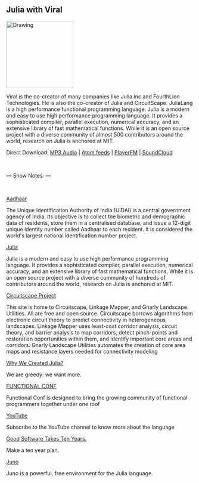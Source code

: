 ## Julia with Viral

<img class="img-thumbnail" src="https://media.licdn.com/mpr/mpr/shrinknp_400_400/p/1/000/016/17e/2cb6d85.jpg" alt="Drawing" style="width: 180px;"/>

Viral is the co-creator of many companies like Julia Inc and FourthLion Technologies. He is also the co-creator of Julia and CircuitScape. JuliaLang is a high performance functional programming language. Julia is a modern and easy to use high performance programming language. It provides a sophisticated compiler, parallel execution, numerical accuracy, and an extensive library of fast mathematical functions. While it is an open source project with a diverse community of almost 500 contributors around the world, research on Julia is anchored at MIT. 

Direct Download:
[MP3 Audio](https://flawcode.com/episode/show/3/ep03_julia_with_viral.mp3) | [Atom feeds](https://flawcode.com/atom.rss) | [PlayerFM](https://player.fm/series/flawcode-1263695) | [SoundCloud](https://soundcloud.com/flawcode)

&nbsp;

— Show Notes: —

&nbsp;

[Aadhaar](https://en.wikipedia.org/wiki/Aadhaar)

The Unique Identification Authority of India (UIDAI) is a central government agency of India. Its objective is to collect the biometric and demographic data of residents, store them in a centralised database, and issue a 12-digit unique identity number called Aadhaar to each resident. It is considered the world's largest national identification number project.

[Julia](http://juliacomputing.com/)

Julia is a modern and easy to use high performance programming language. It provides a sophisticated compiler, parallel execution, numerical accuracy, and an extensive library of fast mathematical functions. While it is an open source project with a diverse community of hundreds of contributors around the world, research on Julia is anchored at MIT.

[Circuitscape Project](http://www.circuitscape.org/)

This site is home to Circuitscape, Linkage Mapper, and Gnarly Landscape Utilities. All are free and open source. Circuitscape borrows algorithms from electronic circuit theory to predict connectivity in heterogeneous landscapes. Linkage Mapper uses least-cost corridor analysis, circuit theory, and barrier analysis to map corridors, detect pinch-points and restoration opportunities within them, and identify important core areas and corridors. Gnarly Landscape Utilities automates the creation of core area maps and resistance layers needed for connectivity modeling

[Why We Created Julia?](http://julialang.org/blog/2012/02/why-we-created-julia)

We are greedy: we want more.

[FUNCTIONAL CONF](http://functionalconf.com/)

Functional Conf is designed to bring the growing community of functional programmers together under one roof

[YouTube](https://www.youtube.com/user/JuliaLanguage)

Subscribe to the YouTube channel to know more about the language

[Good Software Takes Ten Years.](http://www.joelonsoftware.com/articles/fog0000000017.html)

Make a ten year plan.

[Juno](http://junolab.org/)

Juno is a powerful, free environment for the Julia language.